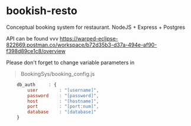 # bookish-resto
Conceptual booking system for restaurant. NodeJS + Express + Postgres

API can be found vvv
https://warped-eclipse-822669.postman.co/workspace/b72d35b3-d37a-494e-af90-f398d89ce1c8/overview

Please don't forget to change variable parameters in

>BookingSys/booking_config.js

```javascript
    db_auth     : {
        user        : "[username]",
        password    : "[password]",
        host        : "[hostname]",
        port        : "[port:num]",
        database    : "[database]"
    }
```
